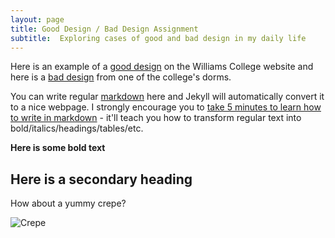```yaml
---
layout: page
title: Good Design / Bad Design Assignment
subtitle:  Exploring cases of good and bad design in my daily life
---
```

Here is an example of a [good design](gooddesign) on the Williams College website and here is a [bad design](baddesign) from one of the college's dorms. 




You can write regular [markdown](http://markdowntutorial.com/) here and Jekyll will automatically convert it to a nice webpage.  I strongly encourage you to [take 5 minutes to learn how to write in markdown](http://markdowntutorial.com/) - it'll teach you how to transform regular text into bold/italics/headings/tables/etc.

**Here is some bold text**

## Here is a secondary heading



How about a yummy crepe?

![Crepe](http://s3-media3.fl.yelpcdn.com/bphoto/cQ1Yoa75m2yUFFbY2xwuqw/348s.jpg)

